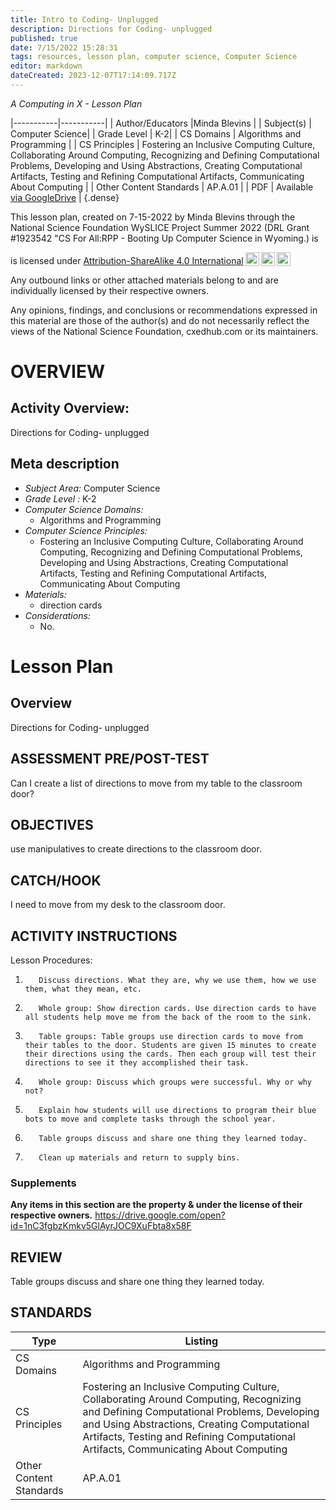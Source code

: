 ```yaml
---
title: Intro to Coding- Unplugged
description: Directions for Coding- unplugged
published: true
date: 7/15/2022 15:28:31
tags: resources, lesson plan, computer science, Computer Science 
editor: markdown
dateCreated: 2023-12-07T17:14:09.717Z
---
```

*A Computing in X - Lesson Plan*

|-----------|-----------|
| Author/Educators |Minda Blevins |
| Subject(s) | Computer Science|
| Grade Level | K-2|
| CS Domains | Algorithms and Programming |
| CS Principles | Fostering an Inclusive Computing Culture, Collaborating Around Computing, Recognizing and Defining Computational Problems, Developing and Using Abstractions, Creating Computational Artifacts, Testing and Refining Computational Artifacts, Communicating About Computing |
| Other Content Standards | AP.A.01 | 
| PDF | Available [via GoogleDrive](https://drive.google.com/open?id=1Ow8NfNmAHcrzSzh11wMy2V9rq6dnYqBu) |
{.dense}






This lesson plan, created on 7-15-2022 by Minda Blevins through the National Science Foundation WySLICE Project Summer 2022 (DRL Grant #1923542 "CS For All:RPP - Booting Up Computer Science in Wyoming.) is  <p xmlns:cc="http://creativecommons.org/ns#" >  is licensed under <a href="http://creativecommons.org/licenses/by-sa/4.0/?ref=chooser-v1" target="_blank" rel="license noopener noreferrer" style="display:inline-block;">Attribution-ShareAlike 4.0 International<img style="height:22px!important;margin-left:3px;vertical-align:text-bottom;" src="https://mirrors.creativecommons.org/presskit/icons/cc.svg?ref=chooser-v1"><img style="height:22px!important;margin-left:3px;vertical-align:text-bottom;" src="https://mirrors.creativecommons.org/presskit/icons/by.svg?ref=chooser-v1"><img style="height:22px!important;margin-left:3px;vertical-align:text-bottom;" src="https://mirrors.creativecommons.org/presskit/icons/sa.svg?ref=chooser-v1"></a></p>


Any outbound links or other attached materials belong to and are individually licensed by their respective owners. 


Any opinions, findings, and conclusions or recommendations expressed in this material are those of the author(s) and do not necessarily reflect the views of the National Science Foundation, cxedhub.com or its maintainers.


# OVERVIEW
## Activity Overview:  
Directions for Coding- unplugged
## Meta description
+ *Subject Area:* Computer Science 
+ *Grade Level :* K-2 
+ *Computer Science Domains:*
   + Algorithms and Programming
+ *Computer Science Principles:*
   + Fostering an Inclusive Computing Culture, Collaborating Around Computing, Recognizing and Defining Computational Problems, Developing and Using Abstractions, Creating Computational Artifacts, Testing and Refining Computational Artifacts, Communicating About Computing
+ *Materials:* 
   + direction cards
+ *Considerations:*
   + No.


# Lesson Plan
## Overview
Directions for Coding- unplugged
## ASSESSMENT PRE/POST-TEST
Can I create a list of directions to move from my table to the classroom door?
## OBJECTIVES
use manipulatives to create directions to the classroom door.


## CATCH/HOOK
I need to move from my desk to the classroom door.


## ACTIVITY INSTRUCTIONS
Lesson Procedures:
1.        Discuss directions. What they are, why we use them, how we use them, what they mean, etc.
2.        Whole group: Show direction cards. Use direction cards to have all students help move me from the back of the room to the sink.
3.        Table groups: Table groups use direction cards to move from their tables to the door. Students are given 15 minutes to create their directions using the cards. Then each group will test their directions to see it they accomplished their task.
4.        Whole group: Discuss which groups were successful. Why or why not?
5.        Explain how students will use directions to program their blue bots to move and complete tasks through the school year. 
6.        Table groups discuss and share one thing they learned today.
7.        Clean up materials and return to supply bins.


### Supplements
**Any items in this section are the property & under the license of their respective owners.**
https://drive.google.com/open?id=1nC3fgbzKmkv5GlAyrJOC9XuFbta8x58F




## REVIEW
Table groups discuss and share one thing they learned today.
## STANDARDS        
| Type | Listing | 
|-----------|-----------|
| CS Domains  | Algorithms and Programming|
| CS Principles   | Fostering an Inclusive Computing Culture, Collaborating Around Computing, Recognizing and Defining Computational Problems, Developing and Using Abstractions, Creating Computational Artifacts, Testing and Refining Computational Artifacts, Communicating About Computing|
| Other Content Standards | AP.A.01  |